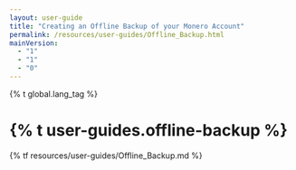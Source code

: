 ```yaml
---
layout: user-guide
title: "Creating an Offline Backup of your Monero Account"
permalink: /resources/user-guides/Offline_Backup.html
mainVersion:
  - "1"
  - "1"
  - "0"
---
```


{% t global.lang_tag %}
<h1>{% t user-guides.offline-backup %}</h1>
{% tf resources/user-guides/Offline_Backup.md %}
